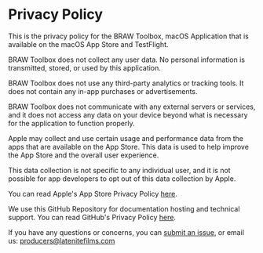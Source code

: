 # Privacy Policy

This is the privacy policy for the BRAW Toolbox, macOS Application that is available on the macOS App Store and TestFlight.

BRAW Toolbox does not collect any user data. No personal information is transmitted, stored, or used by this application.

BRAW Toolbox does not use any third-party analytics or tracking tools. It does not contain any in-app purchases or advertisements.

BRAW Toolbox does not communicate with any external servers or services, and it does not access any data on your device beyond what is necessary for the application to function properly.

Apple may collect and use certain usage and performance data from the apps that are available on the App Store. This data is used to help improve the App Store and the overall user experience.

This data collection is not specific to any individual user, and it is not possible for app developers to opt out of this data collection by Apple.

You can read Apple's App Store Privacy Policy [here](https://www.apple.com/legal/privacy/data/en/app-store/).

We use this GitHub Repository for documentation hosting and technical support. You can read GitHub's Privacy Policy [here](https://docs.github.com/en/site-policy/privacy-policies/github-privacy-statement).

If you have any questions or concerns, you can [submit an issue](https://github.com/latenitefilms/BRAWToolbox/issues), or email us: producers@latenitefilms.com